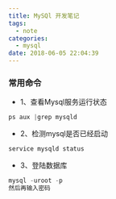 ```yaml
---
title: MySQl 开发笔记
tags:
  - note
categories:
  - mysql
date: 2018-06-05 22:04:39
---
```


### 常用命令
* 1、查看Mysql服务运行状态

```js
ps aux |grep mysqld
```
* 2、检测mysql是否已经启动

```js
service mysqld status
```
* 3、登陆数据库

```js
mysql -uroot -p
然后再输入密码
```
